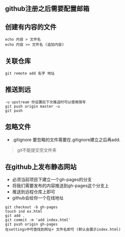 ## github注册之后需要配置邮箱

## 创建有内容的文件
```
echo 内容 > 文件名
echo 内容 >> 文件名 (追加内容)
```

## 关联仓库
```
git remote add 名字 地址
```

## 推送到远
```
-u upstream 你设置后下次推送时可以使用简写
git push origin master -u
git push
```

## 忽略文件
- .gitignore
要忽略的文件需要在.gitignore建立之后再add.

> git不能提交空文件夹


## 在github上发布静态网站
- 必须当前项目下建立一个gh-pages的分支
- 将我们需要发布的内容推送到gh-pages这个分支上
- 推送到远程仓库上即可
- github会给你一个在线地址

```
git checkout -b gh-pages
touch ind ex.html
git add .
git commit -m 'add index.html'
git push origin gh-pages
在settings中可查找到网址+ 文件名即可 (默认会展示index.html)
```